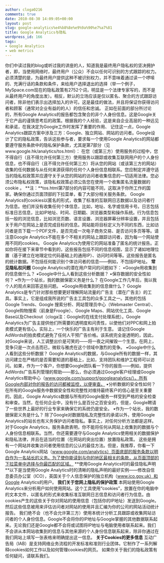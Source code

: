 ```yaml
---
author: cloga0216
comments: true
date: 2010-08-30 14:09:05+00:00
layout: post
slug: google-analytics%e4%b8%8e%e9%9a%90%e7%a7%81
title: Google Analytics与隐私
wordpress_id: 166
tags:
- Google Analytics
- web metrics
---
```


你们中读过我的blog或听过我的讲座的人，知道我是最终用户隐私权的坚决拥护者，即，当使用网络时，最终用户（公众）不会以任何可识别的方式跟踪的权力。
必须清楚的是，为最终用户提供这种不被识别权力，并不意味着通过读一个啰嗦的、充满行话的条款和条件，来给用户选择退出的选择（举一个例子，MySpace.com现在的隐私政策有2752个词，明显是一个法律专家写的，而不是从最终用户的角度出发）。相反，默认的立场应该是仅以匿名、聚合的方式跟踪访问者，除非他们表示出选择加入的许可。这是最佳的做法，并且将保证你获得访问者和顾客（通常对企业有益的的人）的信任和忠诚。
正如在前面的部分所讨论的，所有Google Analytics的报告都包含聚合的非个人身份信息。这是Google关于它产品的谨慎思考后的政策。根据我的个人经验，这是来自企业高层的一种远见和承诺，在我决定为Google工作时发挥了重要的作用、
记住这一点，Google Analytics跟踪方案中涉及三方：Google、独立网站、网站的访问者。Google设计了它的隐私政策，告诉这些参与者，要求每一个使用Google Analytics的网站都要遵守服务条款中的隐私保护条款，尤其是第7部分（见www.google.hk/analytics/tos.html）：
在您（或第三方）使用服务的过程中，您不得自行（且不得允许任何第三方）使用服务以跟踪或收集互联网用户的个人身份信息，也不得自行（且不得允许任何第三方）将从您的网站（或该第三方的网站）收集的任何数据与从任何来源获得的任何个人身份信息相联系。您应制定并遵守适当的隐私权政策并应遵守关于从您的网站的访问者收集信息的一切适用法律。您必须公布隐私权政策，该隐私权政策必须公告您在使用一个收集匿名流量数据的cookie 。
**注：**tos.html第7部分的内容可能不同，这取决于你所工作的国家。确保你通过页面顶部的下拉菜单，看了大部分相关服务条款。
Google Analytics的cookies以匿名的形式，收集了标准的互联网日志数据以及访问者行为信息。他们并没有收集任何个体信息，比如，地址、名字或信用卡号。日志包括标准日志信息，比如IP地址、时间、日期戳、浏览器类型和操作系统。行为信息包括一般的浏览信息，比如浏览页数、语言设置、浏览器屏幕分辨率设置，并且包括关于用户在网站上是否完成目标的信息。网站能将目标定义为不同的东西，比如访问者是否下载一个PDF文件，是否完成一次电子商务交易、是否访问多页等等。请注意Google Analytics不能在多个不相关的网站上跟踪访问者，因为每一个网站使用不同的cookies。
Google Analytics为使用它的网站准备了匿名的统计报告。正如你将在接下来章节中看到的，这些报告包括不同的信息视图，显示了诸如地理位置（基于建立在地理定位代码基础上的通用IP）、访问时间等等。这些报告是匿名的统计数据。不包括任何能识别个体访问者的信息——例如，不包括IP地址。
**常见隐私权问题**
Google Analytics的潜在用户常问的问题如下：
•Google用收集到的信息做什么？
•Google中什么人看到这些分析数据？
•保存数据的安全性如何？
•作为一个站长，我的数据保密义务是什么？
在Google工作几年后，我以我个人的观点来回答这些问题。
•Google用收集到的信息做什么？
Google Analytics是专门针对那些想要更好理解网站流量的广告主（潜在广告主）的工具。事实上，它是组成我所说的广告主工具包的众多工具之一。其他的包括Google Trends、Google 搜索分析、网站管理员中心（Webmaster Central）、Google购物搜索（前身是Froogle）、Google Maps、网站优化工具、Google Base以及Checkout（cloga注：Google的在线支付处理系统）。Google Analytics为广告主提供他们所需要的透明度和问责性，以使他们对PPC和网上拍卖模式更有信心。实际上，一个快乐的广告主有利于生意。
请记住Google AdWords的拍卖模式避免了任何人干预广告价格。该系统完全是透明的，因此，对Google来说，人工调整出价是可笑的——将一夜之间摧毁一个生意。在网上，竞争只是一次点击而已，微软与雅虎在这个领域中激烈的竞争。
•Google中什么人看到这些分析数据？
Google Analytics的数据，与Google所有的数据一样，其访问建立在严格的是否需要知道的基础上，比如，支持团队和维护工程师可以访问。如果，作为一个客户，你想要Google团队看一下你的报告——例如，提供AdWords广告系列管理的帮助——那么，你必须通过Google客户经理或Google Analytics帮助中心（www.google.com/support/googleanalytics/）。所有Google内部对你的报告的访问都被监控，以便审查。
•分析数据的安全性如何？
在所有的Google服务中数据安全性和完整性对维持最终客户的信心是至关重要的。因此，Google Analytics数据与所有的Google服务一样受到严格的安全检查和审查。当然，在任何企业中，没有什么是百分之百安全的，但是，Google聘请了一些世界上最好的行业专家来确保它的系统仍是安全。
•作为一个站长，我的数据保密义务是什么？
除了Google对数据隐私及完整性的承诺以外，使用Google Analytics的站长也有义务保护访问者隐私。事实上，对任何分析方法都是这样。对于Google Analytics，服务条款表明，你不能将任何从网站上收集到的数据与个人身份信息相联系。当然，你还需要遵守与Google Analytics使用相关的数据保护和隐私法律，并且在适当的位置（在网站的突出位置）放置隐私政策。
这些是拥有一个网站并收集访问者使用信息的公认的最佳方法。但是，我推荐，你看一下Google Analytics网站（www.google.com/analytics）页面底部的服务条款以明白作为一名站长的义务。为了使你能读到与你的地区最相关的条款，从页面顶部的下拉菜单中选择与你最匹配的区域。
**使用Google Analytics时的最佳隐私声明
**以下是当使用Google Analytics时的清晰的隐私声明的最好实例——修改自信息委员办公室（ICO），英国关于个人信息保护的独立机构（www.ico.gov.uk）和Google Analytics的用户。
**我们关于您网上隐私的保护政策**
本网站使用Google Analytics来分析用户如何使用网站。这个工具使用“cookies”，放置在你的电脑中的文本文件，以匿名的形式来收集标准互联网日志信息和访问者行为信息。由cookies产生的这些关于你对网站的使用信息（包括你的IP地址）发送到Google。然后这些信息被用来评估访问者对网站的使用并且汇编为你的公司的网站活动统计报告。
我们绝不会（也不会允许第三方）使用本统计分析工具跟踪或收集网站访问者的个人身份信息。Google不会将你的IP地址与Google掌握的其他数据联系起来。无论我们还是Google都不会将或试图将IP地址与电脑使用者联系起来。我们不会讲从本网站收集到的信息与其他来源的个人身份信息联系起来，除非你通过在我们网站上填写一张表格来明确提出这一信息。
**关于Cookies的更多信息**
互动广告局（IAB）是支持网络业务流程的开发标准和准则行业团体。它制作了一系列解释cookies如何工作以及如何管理cookies的网页。
如果你关于我们的隐私政策有任何疑问，请联系我们。
